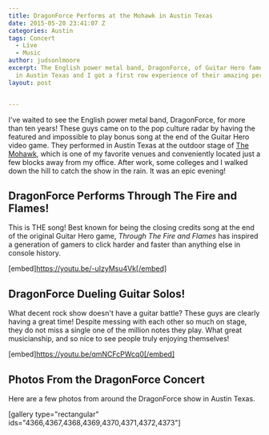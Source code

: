 ```yaml
---
title: DragonForce Performs at the Mohawk in Austin Texas
date: 2015-05-20 23:41:07 Z
categories: Austin
tags: Concert
  - Live
  - Music
author: judsonlmoore
excerpt: The English power metal band, DragonForce, of Guitar Hero fame, performed
  in Austin Texas and I got a first row experience of their amazing performance.
layout: post


---
```


I've waited to see the English power metal band, DragonForce, for more than ten years! These guys came on to the pop culture radar by having the featured and impossible to play bonus song at the end of the Guitar Hero video game. They performed in Austin Texas at the outdoor stage of [The Mohawk](http://mohawkaustin.com/), which is one of my favorite venues and conveniently located just a few blocks away from my office. After work, some colleges and I walked down the hill to catch the show in the rain. It was an epic evening!

## DragonForce Performs Through The Fire and Flames!

This is THE song! Best known for being the closing credits song at the end of the original Guitar Hero game, *Through The Fire and Flames* has inspired a generation of gamers to click harder and faster than anything else in console history.

[embed]https://youtu.be/-uIzyMsu4Vk[/embed]

## DragonForce Dueling Guitar Solos!

What decent rock show doesn't have a guitar battle? These guys are clearly having a great time! Despite messing with each other so much on stage, they do not miss a single one of the million notes they play. What great musicianship, and so nice to see people truly enjoying themselves!

[embed]https://youtu.be/qmNCFcPWcq0[/embed]

## Photos From the DragonForce Concert

Here are a few photos from around the DragonForce show in Austin Texas.

[gallery type="rectangular" ids="4366,4367,4368,4369,4370,4371,4372,4373"]
